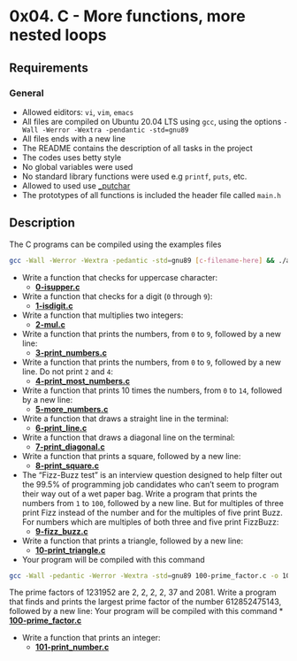 # 0x04. C - More functions, more nested loops
## Requirements
### General
* Allowed eiditors: `vi`, `vim`, `emacs`
* All files are compiled on Ubuntu 20.04 LTS using `gcc`, using the options `-Wall -Werror -Wextra -pendantic -std=gnu89`
* All files ends with a new line
* The README contains the description of all tasks in the project
* The codes uses betty style
* No global variables were used
* No standard library functions were used e.g `printf`, `puts`, etc.
* Allowed to used use [_putchar](https://github.com/holbertonschool/_putchar.c/blob/master/_putchar.c)
* The prototypes of all functions is included the header file called `main.h`
## Description
The C programs can be compiled using the examples files
```bash
gcc -Wall -Werror -Wextra -pedantic -std=gnu89 [c-filename-here] && ./a.out
```
* Write a function that checks for uppercase character:
    * **[0-isupper.c](https://github.com/Samuel-IG16/alx-low_level_programming/blob/master/0x04-more_functions_nested_loops/0-isupper.c)**
* Write a function that checks for a digit (`0` through `9`):
    * **[1-isdigit.c](https://github.com/Samuel-IG16/alx-low_level_programming/blob/master/0x04-more_functions_nested_loops/1-isdigit.c)**
* Write a function that multiplies two integers:
    * **[2-mul.c](https://github.com/Samuel-IG16/alx-low_level_programming/blob/master/0x04-more_functions_nested_loops/2-mul.c)**
* Write a function that prints the numbers, from `0` to `9`, followed by a new line:
    * **[3-print_numbers.c](https://github.com/Samuel-IG16/alx-low_level_programming/blob/master/0x04-more_functions_nested_loops/3-print_numbers.c)**
* Write a function that prints the numbers, from `0` to `9`, followed by a new line. Do not print `2` and `4`:
    * **[4-print_most_numbers.c](https://github.com/Samuel-IG16/alx-low_level_programming/blob/master/0x04-more_functions_nested_loops/4-print_most_numbers.c)**
* Write a function that prints 10 times the numbers, from `0` to `14`, followed by a new line:
    * **[5-more_numbers.c](https://github.com/Samuel-IG16/alx-low_level_programming/blob/master/0x04-more_functions_nested_loops/5-more_numbers.c)**
* Write a function that draws a straight line in the terminal:
    * **[6-print_line.c](https://github.com/Samuel-IG16/alx-low_level_programming/blob/master/0x04-more_functions_nested_loops/6-print_line.c)**
* Write a function that draws a diagonal line on the terminal:
    * **[7-print_diagonal.c](https://github.com/Samuel-IG16/alx-low_level_programming/blob/master/0x04-more_functions_nested_loops/7-print_diagonal.c)**
* Write a function that prints a square, followed by a new line:
    * **[8-print_square.c](https://github.com/Samuel-IG16/alx-low_level_programming/blob/master/0x04-more_functions_nested_loops/8-print_square.c)**
* The “Fizz-Buzz test” is an interview question designed to help filter out the 99.5% of programming job candidates who can’t seem to program their way out of a wet paper bag.
Write a program that prints the numbers from `1` to `100`, followed by a new line. But for multiples of three print Fizz instead of the number and for the multiples of five print Buzz. For numbers which are multiples of both three and five print FizzBuzz:
    * **[9-fizz_buzz.c](https://github.com/Samuel-IG16/alx-low_level_programming/blob/master/0x04-more_functions_nested_loops/9-fizz_buzz.c)**
* Write a function that prints a triangle, followed by a new line:
    * **[10-print_triangle.c](https://github.com/Samuel-IG16/alx-low_level_programming/blob/master/0x04-more_functions_nested_loops/10-print_triangle.c)**
* Your program will be compiled with this command
```bash
gcc -Wall -pedantic -Werror -Wextra -std=gnu89 100-prime_factor.c -o 100-prime_factor -lm
```
 
The prime factors of 1231952 are 2, 2, 2, 2, 37 and 2081.
Write a program that finds and prints the largest prime factor of the number 612852475143, followed by a new line:
Your program will be compiled with this command
    * **[100-prime_factor.c](https://github.com/Samuel-IG16/alx-low_level_programming/blob/master/0x04-more_functions_nested_loops/100-prime_factor.c)**
* Write a function that prints an integer:
    * **[101-print_number.c](https://github.com/Samuel-IG16/alx-low_level_programming/blob/master/0x04-more_functions_nested_loops/101-print_number.c)**
